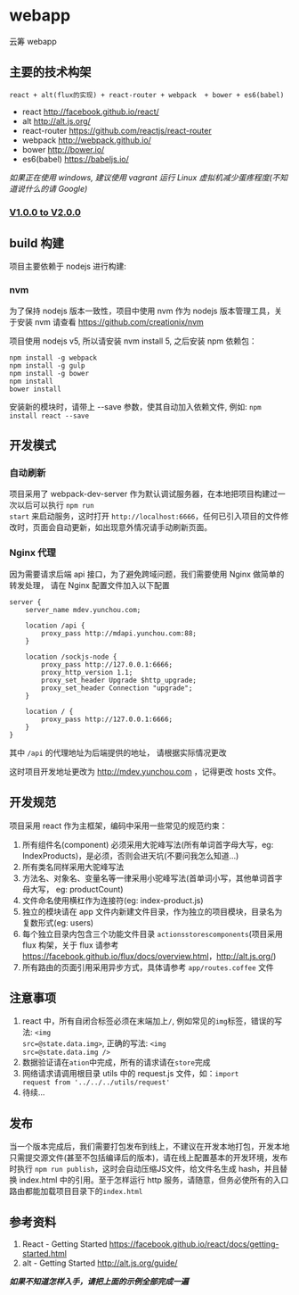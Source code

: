 # webapp

云筹 webapp

## 主要的技术构架

    react + alt(flux的实现) + react-router + webpack  + bower + es6(babel) 

-   react <http://facebook.github.io/react/>
-   alt <http://alt.js.org/>
-   react-router <https://github.com/reactjs/react-router>
-   webpack <http://webpack.github.io/>
-   bower <http://bower.io/>
-   es6(babel) <https://babeljs.io/>

*如果正在使用 windows, 建议使用 vagrant 运行 Linux 虚拟机减少蛋疼程度(不知道说什么的请 Google)*


### [V1.0.0 to V2.0.0](https://github.com/ggitt/webapp.cs/wiki/V1.0.0-to-V2.0.0)
    
    
## build 构建


项目主要依赖于 nodejs 进行构建: 

### nvm

为了保持 nodejs 版本一致性，项目中使用 nvm 作为 nodejs 版本管理工具，关于安装 nvm 请查看 <https://github.com/creationix/nvm>

项目使用 nodejs v5, 所以请安装 nvm install 5, 之后安装 npm 依赖包：
    
    npm install -g webpack
    npm install -g gulp
    npm install -g bower
    npm install
    bower install
    
安装新的模块时，请带上 --save 参数，使其自动加入依赖文件, 例如: <code>npm install react --save</code>
    

## 开发模式

### 自动刷新

项目采用了 webpack-dev-server 作为默认调试服务器，在本地把项目构建过一次以后可以执行 <code>npm run start</code> 来启动服务，这时打开 <code>http://localhost:6666</code>，任何已引入项目的文件修改时，页面会自动更新，如出现意外情况请手动刷新页面。

### Nginx 代理

因为需要请求后端 api 接口，为了避免跨域问题，我们需要使用 Nginx 做简单的转发处理， 请在 Nginx 配置文件加入以下配置

    server {
        server_name mdev.yunchou.com;

        location /api {
            proxy_pass http://mdapi.yunchou.com:88;
        }

        location /sockjs-node {
            proxy_pass http://127.0.0.1:6666;
            proxy_http_version 1.1;
            proxy_set_header Upgrade $http_upgrade;
            proxy_set_header Connection "upgrade";
        }

        location / {
            proxy_pass http://127.0.0.1:6666;
        }
    }


其中 <code>/api</code> 的代理地址为后端提供的地址， 请根据实际情况更改

这时项目开发地址更改为 <http://mdev.yunchou.com> ，记得更改 hosts 文件。


## 开发规范

项目采用 react 作为主框架，编码中采用一些常见的规范约束：

1.  所有组件名(component) 必须采用大驼峰写法(所有单词首字母大写，eg: IndexProducts)，是必须，否则会进天坑(不要问我怎么知道...)
2.  所有类名同样采用大驼峰写法
3.  方法名、对象名、变量名等一律采用小驼峰写法(首单词小写，其他单词首字母大写， eg: productCount)
4.  文件命名使用横杠作为连接符(eg: index-product.js)
5.  独立的模块请在 app 文件内新建文件目录，作为独立的项目模块，目录名为复数形式(eg: users)
6.  每个独立目录内包含三个功能文件目录 <code>actions</code><code>stores</code><code>components</code>(项目采用 flux 构架，关于 flux 请参考<https://facebook.github.io/flux/docs/overview.html>，<http://alt.js.org/>)
7.  所有路由的页面引用采用异步方式，具体请参考 <code>app/routes.coffee</code> 文件


## 注意事项

1.  react 中，所有自闭合标签必须在末端加上<code>/</code>, 例如常见的<code>img</code>标签，错误的写法: <code>&lt;img src=@state.data.img&gt;</code>, 正确的写法: <code>&lt;img src=@state.data.img /&gt;</code>
2.  数据验证请在<code>ation</code>中完成，所有的请求请在<code>store</code>完成
3.  网络请求请调用根目录 utils 中的 request.js 文件，如：<code>import request from '../../../utils/request'</code>
4.  待续...


## 发布

当一个版本完成后，我们需要打包发布到线上，不建议在开发本地打包，开发本地只需提交源文件(甚至不包括编译后的版本)，请在线上配置基本的开发环境，发布时执行 <code>npm run publish</code>，这时会自动压缩JS文件，给文件名生成 hash，并且替换 index.html 中的引用。至于怎样运行 http 服务，请随意，但务必使所有的入口路由都能加载项目目录下的<code>index.html</code>

## 参考资料

1.  React - Getting Started <https://facebook.github.io/react/docs/getting-started.html>
2.  alt - Getting Started <http://alt.js.org/guide/>

***如果不知道怎样入手，请把上面的示例全部完成一遍***


    

